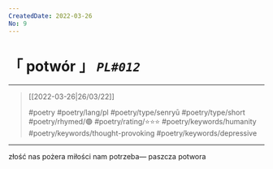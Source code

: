```yaml
---
CreatedDate: 2022-03-26
No: 9
---
```

# &#12300; potwór &#12301; *`PL#012`*

---

> [[2022-03-26|26/03/22]]
> 
> #poetry 
> #poetry/lang/pl 
> #poetry/type/senryū #poetry/type/short 
> #poetry/rhymed/🟢 
> #poetry/rating/⭐⭐⭐ 
> #poetry/keywords/humanity #poetry/keywords/thought-provoking #poetry/keywords/depressive 

---

złość nas pożera
miłości nam potrzeba—
paszcza potwora